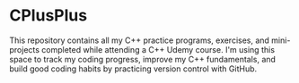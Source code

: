 # CPlusPlus
This repository contains all my C++ practice programs, exercises, and mini-projects completed while attending a C++ Udemy course.
I'm using this space to track my coding progress, improve my C++ fundamentals, and build good coding habits by practicing version control with GitHub.
